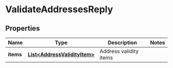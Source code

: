 

# ValidateAddressesReply


## Properties

| Name | Type | Description | Notes |
|------------ | ------------- | ------------- | -------------|
|**items** | [**List&lt;AddressValidityItem&gt;**](AddressValidityItem.md) | Address validity items |  |



